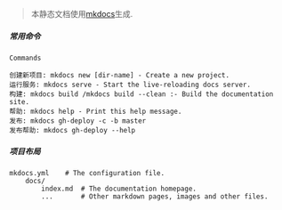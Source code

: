 > 本静态文档使用[mkdocs](https://www.mkdocs.org/)生成.

##### 常用命令
```
Commands

创建新项目: mkdocs new [dir-name] - Create a new project.
运行服务: mkdocs serve - Start the live-reloading docs server.
构建: mkdocs build /mkdocs build --clean :- Build the documentation site.
帮助: mkdocs help - Print this help message.
发布: mkdocs gh-deploy -c -b master
发布帮助: mkdocs gh-deploy --help
```
##### 项目布局
```
mkdocs.yml    # The configuration file.
    docs/
        index.md  # The documentation homepage.
        ...       # Other markdown pages, images and other files.
```
    